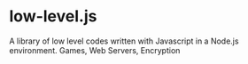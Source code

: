 # low-level.js
A library of low level codes written with Javascript in a Node.js environment. Games, Web Servers, Encryption
